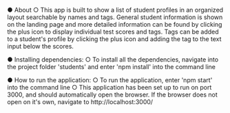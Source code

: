 
● About
	○ This app is built to show a list of student profiles in an organized layout searchable by names and tags. General student information is shown on the landing page and more detailed information can be found by clicking the plus icon to display individual test scores and tags. Tags can be added to a student's profile by clicking the plus icon and adding the tag to the text input below the scores.

● Installing dependencies: 
	○ To install all the dependencies, navigate into the project folder 'students' and enter 'npm install' into the command line 

● How to run the application:
	○ To run the application, enter 'npm start' into the command line
	○ This application has been set up to run on port 3000, and should automatically open the browser. If the browser 
	does not open on it's own, navigate to http://localhost:3000/



